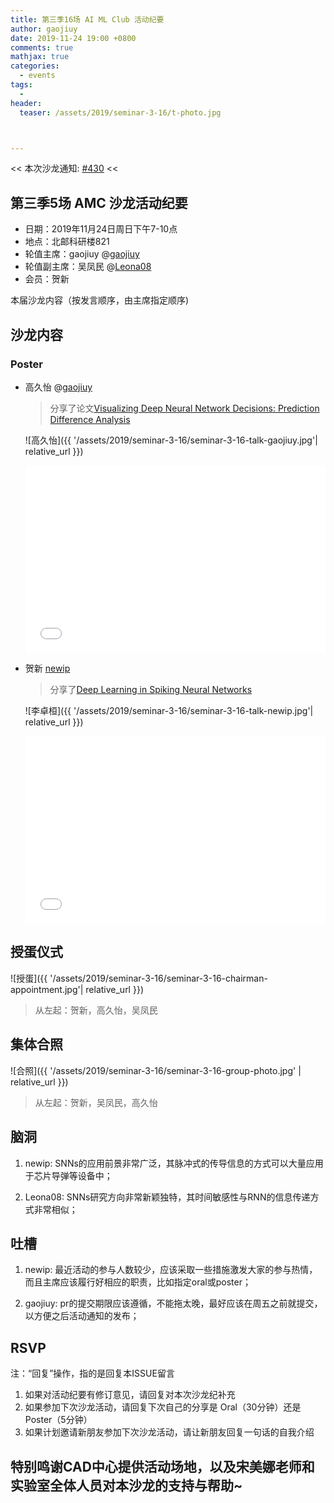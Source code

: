 ```yaml
---
title: 第三季16场 AI ML Club 活动纪要
author: gaojiuy
date: 2019-11-24 19:00 +0800
comments: true
mathjax: true
categories:
  - events
tags:
  - 
header:
  teaser: /assets/2019/seminar-3-16/t-photo.jpg



---
```


<< 本次沙龙通知: [#430](https://github.com/BUPT/ai-ml.club/issues/430)  <<

## 第三季5场 AMC 沙龙活动纪要

- 日期：2019年11月24日周日下午7-10点
- 地点：北邮科研楼821
- 轮值主席：gaojiuy @[gaojiuy](https://github.com/gaojiuy)
- 轮值副主席：吴凤民 @[Leona08](https://github.com/Leona08)
- 会员：贺新

本届沙龙内容（按发言顺序，由主席指定顺序)

## 沙龙内容



### Poster

- 高久怡 @[gaojiuy](https://github.com/gaojiuy)

  > 分享了论文[Visualizing Deep Neural Network Decisions: Prediction Difference Analysis](https://arxiv.org/abs/1702.04595)

  ![高久怡]({{ '/assets/2019/seminar-3-16/seminar-3-16-talk-gaojiuy.jpg'| relative_url }})

  <div class="zoom-container" style="
      position: relative;
      padding-bottom:56.25%;
      padding-top:30px;
      height:0;
      overflow:hidden;
  ">
    <iframe
      src='{{ '/assets/js/viewer-js/#/assets/2019/seminar-3-16/seminar-3-16-pda.pdf' | relative_url }}'
      width='560'
      height='315'
      allowfullscreen
      webkitallowfullscreen
      frameborder="0"
      style="
        position: absolute;
        top:0;
        left:0;
        width:100%;
        height:100%;
      "
    ></iframe>
  </div>

- 贺新 [newip](https://github.com/newip)

  > 分享了[Deep Learning in Spiking Neural Networks](https://)

  ![李卓桓]({{ '/assets/2019/seminar-3-16/seminar-3-16-talk-newip.jpg'| relative_url }})

  <div class="zoom-container" style="
      position: relative;
      padding-bottom:56.25%;
      padding-top:30px;
      height:0;
      overflow:hidden;
  ">
    <iframe
      src='{{ '/assets/js/viewer-js/#/assets/2019/seminar-3-16/seminar-3-16-snn.pdf' | relative_url }}'
      width='560'
      height='315'
      allowfullscreen
      webkitallowfullscreen
      frameborder="0"
      style="
        position: absolute;
        top:0;
        left:0;
        width:100%;
        height:100%;
      "
    ></iframe>
  </di>



## 授蛋仪式

![授蛋]({{ '/assets/2019/seminar-3-16/seminar-3-16-chairman-appointment.jpg'| relative_url }})



> 从左起：贺新，高久怡，吴凤民



## 集体合照

![合照]({{ '/assets/2019/seminar-3-16/seminar-3-16-group-photo.jpg' | relative_url }})



> 从左起：贺新，吴凤民，高久怡



## 脑洞

1. newip: SNNs的应用前景非常广泛，其脉冲式的传导信息的方式可以大量应用于芯片导弹等设备中；

2. Leona08: SNNs研究方向非常新颖独特，其时间敏感性与RNN的信息传递方式非常相似；

   

## 吐槽

1. newip: 最近活动的参与人数较少，应该采取一些措施激发大家的参与热情，而且主席应该履行好相应的职责，比如指定oral或poster；

2. gaojiuy: pr的提交期限应该遵循，不能拖太晚，最好应该在周五之前就提交，以方便之后活动通知的发布；

   

## RSVP

注：“回复”操作，指的是回复本ISSUE留言

1. 如果对活动纪要有修订意见，请回复对本次沙龙纪补充
2. 如果参加下次沙龙活动，请回复下次自己的分享是 Oral（30分钟）还是Poster（5分钟）
3. 如果计划邀请新朋友参加下次沙龙活动，请让新朋友回复一句话的自我介绍

## 特别鸣谢CAD中心提供活动场地，以及宋美娜老师和实验室全体人员对本沙龙的支持与帮助~
